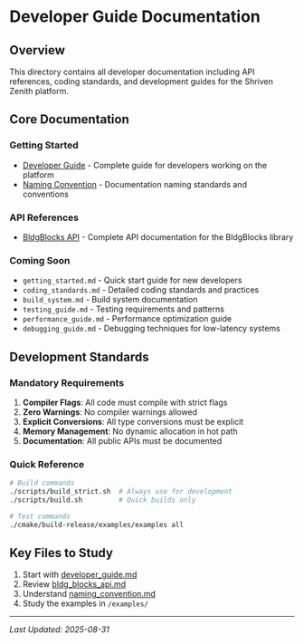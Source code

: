 # Developer Guide Documentation

## Overview
This directory contains all developer documentation including API references, coding standards, and development guides for the Shriven Zenith platform.

## Core Documentation

### Getting Started
- [Developer Guide](developer_guide.md) - Complete guide for developers working on the platform
- [Naming Convention](naming_convention.md) - Documentation naming standards and conventions

### API References
- [BldgBlocks API](bldg_blocks_api.md) - Complete API documentation for the BldgBlocks library

### Coming Soon
- `getting_started.md` - Quick start guide for new developers
- `coding_standards.md` - Detailed coding standards and practices
- `build_system.md` - Build system documentation
- `testing_guide.md` - Testing requirements and patterns
- `performance_guide.md` - Performance optimization guide
- `debugging_guide.md` - Debugging techniques for low-latency systems

## Development Standards

### Mandatory Requirements
1. **Compiler Flags**: All code must compile with strict flags
2. **Zero Warnings**: No compiler warnings allowed
3. **Explicit Conversions**: All type conversions must be explicit
4. **Memory Management**: No dynamic allocation in hot path
5. **Documentation**: All public APIs must be documented

### Quick Reference
```bash
# Build commands
./scripts/build_strict.sh  # Always use for development
./scripts/build.sh         # Quick builds only

# Test commands
./cmake/build-release/examples/examples all
```

## Key Files to Study
1. Start with [developer_guide.md](developer_guide.md)
2. Review [bldg_blocks_api.md](bldg_blocks_api.md)
3. Understand [naming_convention.md](naming_convention.md)
4. Study the examples in `/examples/`

---
*Last Updated: 2025-08-31*